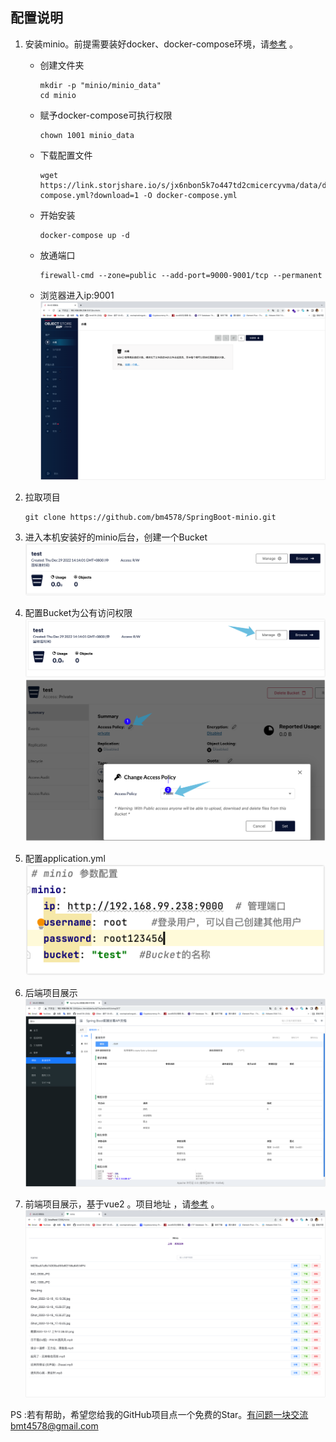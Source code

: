 ## 配置说明
1. 安装minio。前提需要装好docker、docker-compose环境，请[参考](https://github.com/bm4578/minio.git) 。
   + 创建文件夹
      ```shell
      mkdir -p "minio/minio_data"
      cd minio
      ```
   + 赋予docker-compose可执行权限
      ```shell
      chown 1001 minio_data
      ```
   + 下载配置文件
      ```shell
      wget https://link.storjshare.io/s/jx6nbon5k7o447td2cmicercyvma/data/dev/docker/minio/docker-compose.yml?download=1 -O docker-compose.yml
      ```
   + 开始安装
      ```shell
      docker-compose up -d
      ```
   + 放通端口
      ```shell
      firewall-cmd --zone=public --add-port=9000-9001/tcp --permanent
      ```
   + 浏览器进入ip:9001
     ![](https://raw.githubusercontent.com/bm4578/images/master/202212291156159.png)

2. 拉取项目
    ```shell
    git clone https://github.com/bm4578/SpringBoot-minio.git
    ```
3. 进入本机安装好的minio后台，创建一个Bucket
   ![](https://raw.githubusercontent.com/bm4578/images/master/202212291415129.png)
4. 配置Bucket为公有访问权限
   ![](https://raw.githubusercontent.com/bm4578/images/master/202212291418487.png)
   ![](https://raw.githubusercontent.com/bm4578/images/master/202212291419297.png)
5. 配置application.yml
   ![](https://raw.githubusercontent.com/bm4578/images/master/202212291449463.png)
6. 后端项目展示
   ![](https://raw.githubusercontent.com/bm4578/images/master/202212291200953.png)
7. 前端项目展示，基于vue2 。项目地址 ，请[参考](https://github.com/bm4578/SpringBoot-minio-vue.git) 。
   ![](https://raw.githubusercontent.com/bm4578/images/master/202212291207966.png)

PS :若有帮助，希望您给我的GitHub项目点一个免费的Star。有问题一块交流bmt4578@gmail.com   
